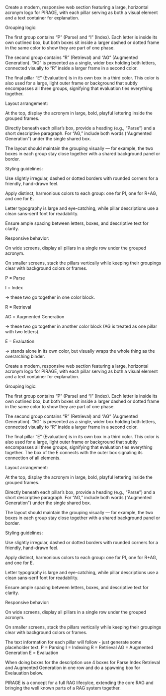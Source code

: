 Create a modern, responsive web section featuring a large, horizontal acronym logo for PIRAGE, with each pillar serving as both a visual element and a text container for explanation.



Grouping logic:



The first group contains “P” (Parse) and “I” (Index). Each letter is inside its own outlined box, but both boxes sit inside a larger dashed or dotted frame in the same color to show they are part of one phase.



The second group contains “R” (Retrieval) and “AG” (Augmented Generation). “AG” is presented as a single, wider box holding both letters, connected visually to “R” inside a larger frame in a second color.



The final pillar “E” (Evaluation) is in its own box in a third color. This color is also used for a large, light outer frame or background that subtly encompasses all three groups, signifying that evaluation ties everything together.



Layout arrangement:



At the top, display the acronym in large, bold, playful lettering inside the grouped frames.



Directly beneath each pillar’s box, provide a heading (e.g., “Parse”) and a short descriptive paragraph. For “AG,” include both words (“Augmented Generation”) under the single shared box.



The layout should maintain the grouping visually — for example, the two boxes in each group stay close together with a shared background panel or border.



Styling guidelines:



Use slightly irregular, dashed or dotted borders with rounded corners for a friendly, hand-drawn feel.



Apply distinct, harmonious colors to each group: one for PI, one for R+AG, and one for E.



Letter typography is large and eye-catching, while pillar descriptions use a clean sans-serif font for readability.



Ensure ample spacing between letters, boxes, and descriptive text for clarity.



Responsive behavior:



On wide screens, display all pillars in a single row under the grouped acronym.



On smaller screens, stack the pillars vertically while keeping their groupings clear with background colors or frames.









P = Parse



I = Index

→ these two go together in one color block.



R = Retrieval



AG = Augmented Generation

→ these two go together in another color block (AG is treated as one pillar with two letters).



E = Evaluation

→ stands alone in its own color, but visually wraps the whole thing as the overarching binder.











Create a modern, responsive web section featuring a large, horizontal acronym logo for PIRAGE, with each pillar serving as both a visual element and a text container for explanation.



Grouping logic:



The first group contains “P” (Parse) and “I” (Index). Each letter is inside its own outlined box, but both boxes sit inside a larger dashed or dotted frame in the same color to show they are part of one phase.



The second group contains “R” (Retrieval) and “AG” (Augmented Generation). “AG” is presented as a single, wider box holding both letters, connected visually to “R” inside a larger frame in a second color.



The final pillar “E” (Evaluation) is in its own box in a third color. This color is also used for a large, light outer frame or background that subtly encompasses all three groups, signifying that evaluation ties everything together. The box of the E connects with the outer box signaling its connection of all elements. 



Layout arrangement:



At the top, display the acronym in large, bold, playful lettering inside the grouped frames.



Directly beneath each pillar’s box, provide a heading (e.g., “Parse”) and a short descriptive paragraph. For “AG,” include both words (“Augmented Generation”) under the single shared box.



The layout should maintain the grouping visually — for example, the two boxes in each group stay close together with a shared background panel or border.



Styling guidelines:



Use slightly irregular, dashed or dotted borders with rounded corners for a friendly, hand-drawn feel.



Apply distinct, harmonious colors to each group: one for PI, one for R+AG, and one for E.



Letter typography is large and eye-catching, while pillar descriptions use a clean sans-serif font for readability.



Ensure ample spacing between letters, boxes, and descriptive text for clarity.



Responsive behavior:



On wide screens, display all pillars in a single row under the grouped acronym.



On smaller screens, stack the pillars vertically while keeping their groupings clear with background colors or frames.



The text information for each pillar will follow - just generate some placeholder text. P = Parsing I = Indexing R = Retrieval AG = Augmented Generation E = Evaluation



When doing boxes for the description use 4 boxes for Parse Index Retrieval and Augmented Generation in one row and do a spawning box for Evelauation below. 



PIRAGE is a concept for a full RAG lifecylce, extending the core RAG and bringing the well known parts of a RAG system together. 







